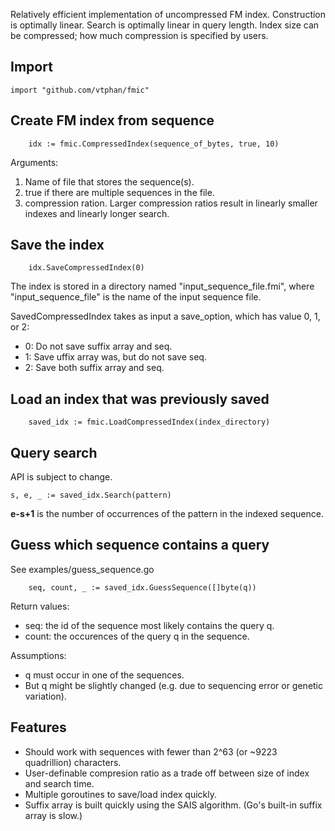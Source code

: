 Relatively efficient implementation of uncompressed FM index.  Construction is optimally linear.  Search is optimally linear in query length.  Index size can be compressed; how much compression is specified by users.

## Import

```
import "github.com/vtphan/fmic"
```

## Create FM index from sequence

```
	idx := fmic.CompressedIndex(sequence_of_bytes, true, 10)
```

Arguments:

1. Name of file that stores the sequence(s).
2. true if there are multiple sequences in the file.
3. compression ration. Larger compression ratios result in linearly smaller indexes and linearly longer search.

## Save the index

```
	idx.SaveCompressedIndex(0)
```

The index is stored in a directory named "input_sequence_file.fmi", where "input_sequence_file" is the name of the input sequence file.

SavedCompressedIndex takes as input a save_option, which has value 0, 1, or 2:

- 0: Do not save suffix array and seq.
- 1: Save uffix array was, but do not save seq.
- 2: Save both suffix array and seq.

## Load an index that was previously saved

```
	saved_idx := fmic.LoadCompressedIndex(index_directory)
```

## Query search

API is subject to change.

```
s, e, _ := saved_idx.Search(pattern)
```
**e-s+1** is the number of occurrences of the pattern in the indexed sequence.


## Guess which sequence contains a query

See examples/guess_sequence.go

```
	seq, count, _ := saved_idx.GuessSequence([]byte(q))
```

Return values:
- seq: the id of the sequence most likely contains the query q.
- count: the occurences of the query q in the sequence.

Assumptions:

+ q must occur in one of the sequences.
+ But q might be slightly changed (e.g. due to sequencing error or genetic variation).

## Features

- Should work with sequences with fewer than 2^63 (or ~9223 quadrillion) characters.
- User-definable compresion ratio as a trade off between size of index and search time.
- Multiple goroutines to save/load index quickly.
- Suffix array is built quickly using the SAIS algorithm. (Go's built-in suffix array is slow.)

